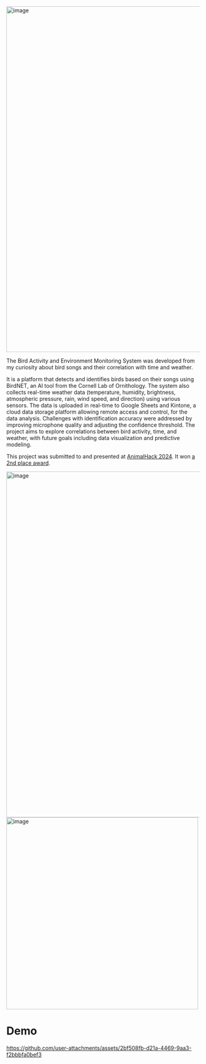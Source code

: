 <img width="900" alt="image" src="https://github.com/user-attachments/assets/67021c70-d8ec-4720-91ca-373c20b2bcb7">



The Bird Activity and Environment Monitoring System was developed from my curiosity about bird songs and their correlation with time and weather. 

It is a platform that detects and identifies birds based on their songs using BirdNET, an AI tool from the Cornell Lab of Ornithology. The system also collects real-time weather data (temperature, humidity, brightness, atmospheric pressure, rain, wind speed, and direction) using various sensors. The data is uploaded in real-time to Google Sheets and Kintone, a cloud data storage platform allowing remote access and control, for the data analysis. Challenges with identification accuracy were addressed by improving microphone quality and adjusting the confidence threshold. The project aims to explore correlations between bird activity, time, and weather, with future goals including data visualization and predictive modeling.

This project was submitted to and presented at [AnimalHack 2024](https://animalhack.org/ah24/). It won [a 2nd place award](https://animalhack2024.devpost.com/project-gallery). 


<img width="900" alt="image" src="https://github.com/user-attachments/assets/007dafc8-dbb5-48ba-82da-e8928b90ea7b">




<img width="500" alt="image" src="https://github.com/user-attachments/assets/c5ea02d6-68e4-4330-8955-97d3e6e0b8f7">


# Demo
https://github.com/user-attachments/assets/2bf508fb-d21a-4469-9aa3-f2bbbfa0bef3

